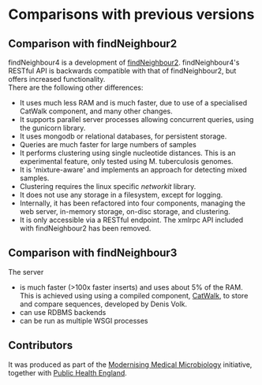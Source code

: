 
Comparisons with previous versions 
==================================================

## Comparison with findNeighbour2
findNeighbour4 is a development of [findNeighbour2](https://github.com/davidhwyllie/findNeighbour2).
findNeighbour4's RESTful API is backwards compatible with that of findNeighbour2, but offers increased functionality.  
There are the following other differences:
* It uses much less RAM and is much faster, due to use of a specialised CatWalk component, and many other changes.  
* It supports parallel server processes allowing concurrent queries, using the gunicorn library.
* It uses mongodb or relational databases, for persistent storage.
* Queries are much faster for large numbers of samples
* It performs clustering using single nucleotide distances.  This is an experimental feature, only tested using M. tuberculosis genomes.
* It is 'mixture-aware' and implements an approach for detecting mixed samples.
* Clustering requires the linux specific *networkit* library.
* It does not use any storage in a filesystem, except for logging.
* Internally, it has been refactored into four components, managing the web server, in-memory storage, on-disc storage, and clustering.
* It is only accessible via a RESTful endpoint.  The xmlrpc API included with findNeighbour2 has been removed.

## Comparison with findNeighbour3
The server 
- is much faster (>100x faster inserts) and uses about 5% of the RAM.  This is achieved using using a compiled component, [CatWalk](https://gitea.mmmoxford.uk/dvolk/catwalk.git), to store and compare sequences, developed by Denis Volk.
- can use RDBMS backends
- can be run as multiple WSGI processes


## Contributors
It was produced as part of the [Modernising Medical Microbiology](http://modmedmicro.nsms.ox.ac.uk/) initiative, together with [Public Health England](https://www.gov.uk/government/organisations/public-health-england).

